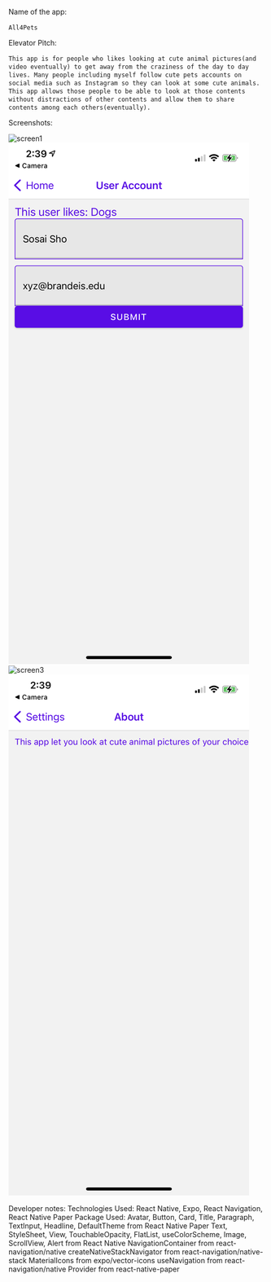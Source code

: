 Name of the app: 

    All4Pets


Elevator Pitch:

    This app is for people who likes looking at cute animal pictures(and video eventually) to get away from the craziness of the day to day lives. Many people including myself follow cute pets accounts on social media such as Instagram so they can look at some cute animals. This app allows those people to be able to look at those contents without distractions of other contents and allow them to share contents among each others(eventually).



Screenshots:

![screen1](/assets/screen1.PNG)
![screen2](/assets/screen2.PNG)
![screen3](/assets/screen3.PNG)
![screen4](/assets/screen4.PNG)





Developer notes:
    Technologies Used: React Native, Expo, React Navigation, React Native Paper
    Package Used: Avatar, Button, Card, Title, Paragraph, TextInput, Headline, DefaultTheme from React Native Paper
                  Text, StyleSheet, View, TouchableOpacity, FlatList, useColorScheme, Image, ScrollView, Alert from React Native
                  NavigationContainer from react-navigation/native
                  createNativeStackNavigator from react-navigation/native-stack
                  MaterialIcons from expo/vector-icons
                  useNavigation from react-navigation/native
                  Provider from react-native-paper